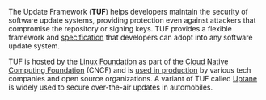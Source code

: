 ---
---

The Update Framework (**TUF**) helps developers maintain the security of software update systems, providing protection even against attackers that compromise the repository or signing keys. TUF provides a flexible framework and [specification](https://github.com/theupdateframework/specification/blob/master/tuf-spec.md) that developers can adopt into any software update system.

TUF is hosted by the [Linux Foundation](https://www.linuxfoundation.org/) as part of the [Cloud Native Computing Foundation](https://www.cncf.io) (CNCF) and is [used in production](/adoptions) by various tech companies and open source organizations. A variant of TUF called [Uptane](https://uptane.github.io/) is widely used to secure over-the-air updates in automobiles.
